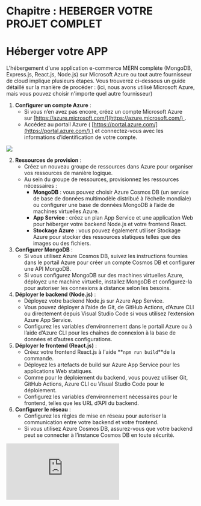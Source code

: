 # Chapitre : HEBERGER VOTRE PROJET COMPLET


# Héberger votre APP

L'hébergement d'une application e-commerce MERN complète (MongoDB, Express.js, React.js, Node.js) sur Microsoft Azure ou tout autre fournisseur de cloud implique plusieurs étapes. Vous trouverez ci-dessous un guide détaillé sur la manière de procéder : (ici, nous avons utilisé Microsoft Azure, mais vous pouvez choisir n'importe quel autre fournisseur)

1. **Configurer un compte Azure** :
   * Si vous n’en avez pas encore, créez un compte Microsoft Azure sur [https://azure.microsoft.com/](https://azure.microsoft.com/) .
   * Accédez au portail Azure ( [https://portal.azure.com/](https://portal.azure.com/) ) et connectez-vous avec les informations d’identification de votre compte.

![](https://i.imgur.com/iHkOIZ3.png)

2. **Ressources de provision** :
   * Créez un nouveau groupe de ressources dans Azure pour organiser vos ressources de manière logique.
   * Au sein du groupe de ressources, provisionnez les ressources nécessaires :
     * **MongoDB** : vous pouvez choisir Azure Cosmos DB (un service de base de données multimodèle distribué à l’échelle mondiale) ou configurer une base de données MongoDB à l’aide de machines virtuelles Azure.
     * **App Service** : créez un plan App Service et une application Web pour héberger votre backend Node.js et votre frontend React.
     * **Stockage Azure** : vous pouvez également utiliser Stockage Azure pour stocker des ressources statiques telles que des images ou des fichiers.
3. **Configurer MongoDB** :
   * Si vous utilisez Azure Cosmos DB, suivez les instructions fournies dans le portail Azure pour créer un compte Cosmos DB et configurer une API MongoDB.
   * Si vous configurez MongoDB sur des machines virtuelles Azure, déployez une machine virtuelle, installez MongoDB et configurez-la pour autoriser les connexions à distance selon les besoins.
4. **Déployer le backend (Node.js)** :
   * Déployez votre backend Node.js sur Azure App Service.
   * Vous pouvez déployer à l’aide de Git, de GitHub Actions, d’Azure CLI ou directement depuis Visual Studio Code si vous utilisez l’extension Azure App Service.
   * Configurez les variables d’environnement dans le portail Azure ou à l’aide d’Azure CLI pour les chaînes de connexion à la base de données et d’autres configurations.
5. **Déployer le frontend (React.js)** :
   * Créez votre frontend React.js à l'aide **`npm run build`**de la commande.
   * Déployez les artefacts de build sur Azure App Service pour les applications Web statiques.
   * Comme pour le déploiement du backend, vous pouvez utiliser Git, GitHub Actions, Azure CLI ou Visual Studio Code pour le déploiement.
   * Configurez les variables d’environnement nécessaires pour le frontend, telles que les URL d’API du backend.
6. **Configurer le réseau** :
   * Configurez les règles de mise en réseau pour autoriser la communication entre votre backend et votre frontend.
   * Si vous utilisez Azure Cosmos DB, assurez-vous que votre backend peut se connecter à l’instance Cosmos DB en toute sécurité.

<iframe allowfullscreen="true" frameborder="0" src="https://www.youtube.com/embed/INVodizZQCY"></iframe>
